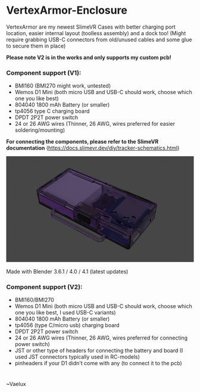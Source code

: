 # VertexArmor-Enclosure
VertexArmor are my newest SlimeVR Cases with better charging port location, easier internal layout (toolless assembly) and a dock too! (Might require grabbing USB-C connectors from old/unused cables and some glue to secure them in place)

**Please note V2 is in the works and only supports my custom pcb!**

### Component support (V1):
* BMI160 (BMI270 might work, untested)
* Wemos D1 Mini (both micro USB and USB-C should work, choose which one you like best)
* 804040 1800 mAh Battery (or smaller)
* tp4056 type C charging board
* DPDT 2P2T power switch
* 24 or 26 AWG wires (Thinner, 26 AWG, wires preferred for easier soldering/mounting)

**For connecting the components, please refer to the SlimeVR documentation** (https://docs.slimevr.dev/diy/tracker-schematics.html)

![Image of the cases in transparent purple](https://github.com/SubzeV/VertexArmor-Enclosure/blob/88d3fa0febc945a1c8c1eb2db47e81279767da3d/Renders/V1.1/2024-01-28_V1.1-Logo-Closed-Transparent.png)

Made with Blender 3.6.1 / 4.0 / 4.1 (latest updates)

### Component support (V2):
* BMI160/BMI270
* Wemos D1 Mini (both micro USB and USB-C should work, choose which one you like best, I used USB-C variants)
* 804040 1800 mAh Battery (or smaller)
* tp4056 (type C/micro usb) charging board
* DPDT 2P2T power switch
* 24 or 26 AWG wires (Thinner, 26 AWG, wires preferred for connecting power switch)
* JST or other type of headers for connecting the battery and board (I used JST connectors typically used in RC-models)
* pinheaders if your D1 didn't come with any (to connect it to the pcb)

#

~Vaelux
